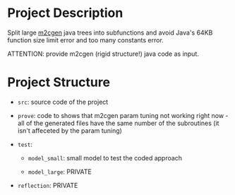 # Project Description

Split large [m2cgen](https://github.com/BayesWitnesses/m2cgen) java trees into subfunctions and avoid Java's 64KB function size limit error and too many constants error.

ATTENTION: provide m2cgen (rigid structure!) java code as input.

# Project Structure

* `src`: source code of the project

* `prove`: code to shows that m2cgen param tuning not working right now - all of the generated files have the same number of the subroutines (it isn't affeceted by the param tuning)

* `test`: 
    
    * `model_small`: small model to test the coded approach

    * `model_large`: PRIVATE

* `reflection`: PRIVATE